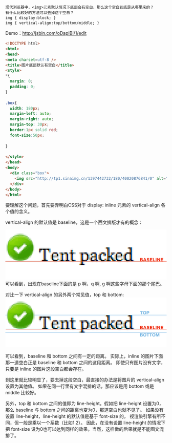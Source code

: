 ```
现代浏览器中，<img>元素默认情况下底部会有空白，那么这个空白到底是从哪里来的？
有什么比较好的方法可以去掉这个空白？
img { display:block; }
img { vertical-align:top/bottom/middle; }
```
Demo：http://jsbin.com/oDapIBi/1/edit

```html
<!DOCTYPE html>
<html>
<head>
<meta charset=utf-8 />
<title>图片底部默认有空白</title>
<style>
*{
  margin: 0;
  padding: 0;
}

.box{
  width: 180px;
  margin-left: auto;
  margin-right: auto;
  margin-top: 30px;
  border:1px solid red;
  font-size:50px;
  
}

</style>
</head>
<body>
  <div class="box">
    <img src="http://tp1.sinaimg.cn/1397442732/180/40020876841/0" alt="">
  </div>
</body>
</html>
```



要理解这个问题，首先要弄明白CSS对于 display: inline 元素的 vertical-align 各个值的含义。

vertical-align 的默认值是 baseline，这是一个西文排版才有的概念：

![](./baseline.jpg)
可以看到，出现在baseline下面的是 p 啊，q 啊, g 啊这些字母下面的那个尾巴。

对比一下 vertical-align 的另外两个常见值，top 和 bottom:
![](./top_bottom.jpg)

可以看到，baseline 和 bottom 之间有一定的距离。
实际上，inline 的图片下面那一道空白正是 baseline 和 bottom 之间的这段距离。
即使只有图片没有文字，只要是 inline 的图片这段空白都会存在。

到这里就比较明显了，要去掉这段空白，最直接的办法是将图片的 vertical-align 设置为其他值。
如果在同一行里有文字混排的话，那应该是用 bottom 或是 middle 比较好。


另外，top 和 bottom 之间的值即为 line-height。假如把 line-height 设置为0，
那么 baseline 与 bottom 之间的距离也变为0，那道空白也就不见了。
如果没有设置 line-height，line-height 的默认值是基于 font-size 的，
视渲染引擎有所不同，但一般是乘以一个系数（比如1.2）。
因此，在没有设置 line-height 的情况下把 font-size 设为0也可以达到同样的效果。当然，这样做的后果就是不能图文混排了。
